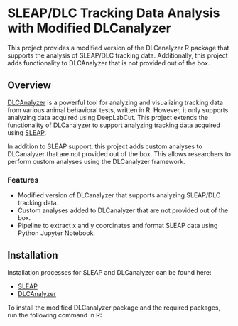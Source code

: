 # **SLEAP/DLC Tracking Data Analysis with Modified DLCanalyzer**

This project provides a modified version of the DLCanalyzer R package that supports the analysis of SLEAP/DLC tracking data. Additionally, this project adds functionality to DLCAnalyzer that is not provided out of the box.

## Overview

[DLCAnalyzer](https://github.com/ETHZ-INS/DLCAnalyzer) is a powerful tool for analyzing and visualizing tracking data from various animal behavioral tests, written in R. However, it only supports analyzing data acquired using DeepLabCut. This project extends the functionality of DLCanalyzer to support analyzing tracking data acquired using [SLEAP](https://sleap.ai).

In addition to SLEAP support, this project adds custom analyses to DLCanalyzer that are not provided out of the box. This allows researchers to perform custom analyses using the DLCanalyzer framework.

### Features

* Modified version of DLCanalyzer that supports analyzing SLEAP/DLC tracking data.
* Custom analyses added to DLCanalyzer that are not provided out of the box.
* Pipeline to extract x and y coordinates and format SLEAP data using Python Jupyter Notebook.

## Installation

Installation processes for SLEAP and DLCanalyzer can be found here:
* [SLEAP](https://sleap.ai)
* [DLCAnalyzer](https://github.com/ETHZ-INS/DLCAnalyzer)

To install the modified DLCanalyzer package and the required packages, run the following command in R:

